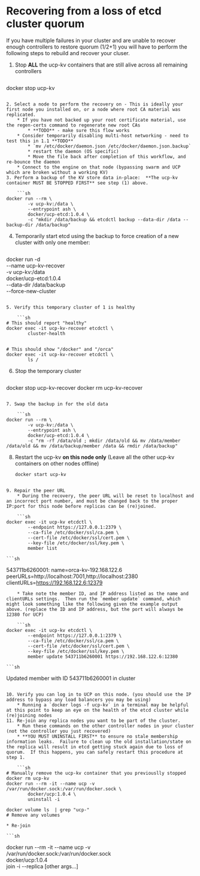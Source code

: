 # Recovering from a loss of etcd cluster quorum

If you have multiple failures in your cluster and are unable to recover
enough controllers to restore quorum (1/2+1) you will have to perform
the following steps to rebuild and recover your cluser.


1. Stop **ALL** the ucp-kv containers that are still alive across all remaining controllers

    ```sh
docker stop ucp-kv
```

2. Select a node to perform the recovery on - This is ideally your first node you installed on, or a node where root CA material was replicated.
    * If you have not backed up your root certificate material, use the regen-certs command to regenerate new root CAs
        * **TODO** - make sure this flow works
    * Consider temporarily disabling multi-host networking - need to test this in 1.1 **TODO**
        * `mv /etc/docker/daemon.json /etc/docker/daemon.json.backup`
        * restart the daemon (OS specific)
        * Move the file back after completion of this workflow, and re-bounce the daemon
    * Connect to the engine on that node (bypassing swarm and UCP which are broken without a working KV)
3. Perform a backup of the KV store data in-place:  **The ucp-kv container MUST BE STOPPED FIRST** see step (1) above.

    ```sh
docker run --rm \
        -v ucp-kv:/data \
        --entrypoint ash \
        docker/ucp-etcd:1.0.4 \
        -c "mkdir /data/backup && etcdctl backup --data-dir /data --backup-dir /data/backup"
```

4. Temporarily start etcd using the backup to force creation of a new cluster with only one member:

    ```sh
docker run -d \
        --name ucp-kv-recover \
        -v ucp-kv:/data \
        docker/ucp-etcd:1.0.4 \
        --data-dir /data/backup \
        --force-new-cluster
```

5. Verify this temporary cluster of 1 is healthy

    ```sh
# This should report "healthy"
docker exec -it ucp-kv-recover etcdctl \
        cluster-health


# This should show "/docker" and "/orca"
docker exec -it ucp-kv-recover etcdctl \
        ls /
```

6. Stop the temporary cluster

    ```sh
docker stop ucp-kv-recover
docker rm ucp-kv-recover
```

7. Swap the backup in for the old data

    ```sh
docker run --rm \
        -v ucp-kv:/data \
        --entrypoint ash \
        docker/ucp-etcd:1.0.4 \
        -c "rm -rf /data/old ; mkdir /data/old && mv /data/member /data/old && mv /data/backup/member /data && rmdir /data/backup"
```

8. Restart the ucp-kv **on this node only** (Leave all the other ucp-kv containers on other nodes offline)

    ```sh
    docker start ucp-kv
```

9. Repair the peer URL
    * During the recovery, the peer URL will be reset to localhost and an incorrect port number, and must be changed back to the proper IP:port for this node before replicas can be (re)joined.

    ```sh
docker exec -it ucp-kv etcdctl \
        --endpoint https://127.0.0.1:2379 \
        --ca-file /etc/docker/ssl/ca.pem \
        --cert-file /etc/docker/ssl/cert.pem \
        --key-file /etc/docker/ssl/key.pem \
        member list
```

    ```sh
543711b6260001: name=orca-kv-192.168.122.6 peerURLs=http://localhost:7001,http://localhost:2380 clientURLs=https://192.168.122.6:12379
```
    * Take note the member ID, and IP address listed as the name and clientURLs settings.  Then run the `member update` command, which might look something like the following given the example output above. (replace the ID and IP address, but the port will always be 12380 for UCP)

    ```sh
docker exec -it ucp-kv etcdctl \
        --endpoint https://127.0.0.1:2379 \
        --ca-file /etc/docker/ssl/ca.pem \
        --cert-file /etc/docker/ssl/cert.pem \
        --key-file /etc/docker/ssl/key.pem \
        member update 543711b6260001 https://192.168.122.6:12380
```

    ```sh
Updated member with ID 543711b6260001 in cluster
```

10. Verify you can log in to UCP on this node. (you should use the IP address to bypass any load balancers you may be using)
    * Running a `docker logs -f ucp-kv` in a terminal may be helpful at this point to keep an eye on the health of the etcd cluster while (re)joining nodes
11. Re-join any replica nodes you want to be part of the cluster.
    * Run these commands on the other controller nodes in your cluster (not the controller you just recovered)
    * **YOU MUST UNINSTALL FIRST** to ensure no stale membership information leaks.  Failure to clean up the old installation/state on the replica will result in etcd getting stuck again due to loss of quorum.  If this happens, you can safely restart this procedure at step 1.

    ```sh
# Manually remove the ucp-kv container that you previouslly stopped
docker rm ucp-kv
docker run --rm -it --name ucp -v /var/run/docker.sock:/var/run/docker.sock \
        docker/ucp:1.0.4 \
        uninstall -i

docker volume ls  | grep "ucp-"
# Remove any volumes
```
    * Re-join

    ```sh
docker run --rm -it --name ucp -v /var/run/docker.sock:/var/run/docker.sock \
        docker/ucp:1.0.4 \
        join -i --replica [other args...]
```
